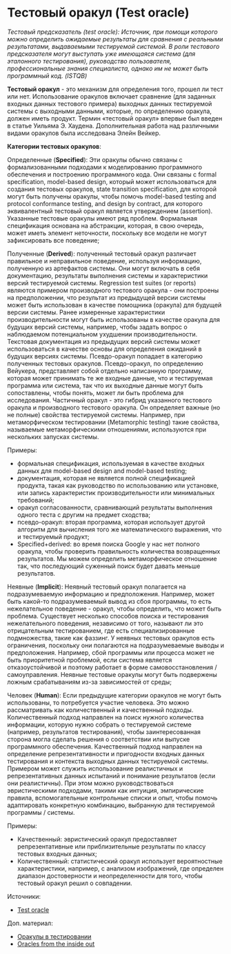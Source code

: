 # Тестовый оракул (Test oracle)

_Тестовый предсказатель (test oracle): Источник, при помощи которого можно определить ожидаемые результаты для сравнения с реальными результатами, выдаваемыми тестируемой системой. В роли тестового предсказателя могут выступать уже имеющаяся система (для эталонного тестирования), руководство пользователя, профессиональные знания специалиста, однако им не может быть программный код. (ISTQB)_

**Тестовый оракул** - это механизм для определения того, прошел ли тест или нет. Использование оракулов включает сравнение (для заданных входных данных тестового примера) выходных данных тестируемой системы с выходными данными, которые, по определению оракула, должен иметь продукт. Термин «тестовый оракул» впервые был введен в статье Уильяма Э. Хаудена. Дополнительная работа над различными видами оракулов была исследована Элейн Вейкер.

**Категории тестовых оракулов**:

Определенные (**Specified**): Эти оракулы обычно связаны с формализованными подходами к моделированию программного обеспечения и построению программного кода. Они связаны с formal specification, model-based design, который может использоваться для создания тестовых оракулов, state transition specification, для которой могут быть получены оракулы, чтобы помочь model-based testing and protocol conformance testing, and design by contract, для которого эквивалентный тестовый оракул является утверждением (assertion). Указанные тестовые оракулы имеют ряд проблем. Формальная спецификация основана на абстракции, которая, в свою очередь, может иметь элемент неточности, поскольку все модели не могут зафиксировать все поведение;

Полученные (**Derived**): полученный тестовый оракул различает правильное и неправильное поведение, используя информацию, полученную из артефактов системы. Они могут включать в себя документацию, результаты выполнения системы и характеристики версий тестируемой системы. Regression test suites (or reports) являются примером производного тестового оракула - они построены на предположении, что результат из предыдущей версии системы может быть использован в качестве помощника (оракула) для будущей версии системы. Ранее измеренные характеристики производительности могут быть использованы в качестве оракула для будущих версий системы, например, чтобы задать вопрос о наблюдаемом потенциальном ухудшении производительности. Текстовая документация из предыдущих версий системы может использоваться в качестве основы для определения ожиданий в будущих версиях системы. Псевдо-оракул попадает в категорию полученных тестовых оракулов. Псевдо-оракул, по определению Вейукера, представляет собой отдельно написанную программу, которая может принимать те же входные данные, что и тестируемая программа или система, так что их выходные данные могут быть сопоставлены, чтобы понять, может ли быть проблема для исследования. Частичный оракул - это гибрид указанного тестового оракула и производного тестового оракула. Он определяет важные (но не полные) свойства тестируемой системы. Например, при метаморфическом тестировании (Metamorphic testing) такие свойства, называемые метаморфическими отношениями, используются при нескольких запусках системы.

Примеры:

* формальная спецификация, используемая в качестве входных данных для model-based design and model-based testing;
* документация, которая не является полной спецификацией продукта, такая как руководство по использованию или установке, или запись характеристик производительности или минимальных требований;
* оракул согласованности, сравнивающий результаты выполнения одного теста с другим на предмет сходства;
* псевдо-оракул: вторая программа, которая использует другой алгоритм для вычисления того же математического выражения, что и тестируемый продукт;
* Specified+derived: во время поиска Google у нас нет полного оракула, чтобы проверить правильность количества возвращенных результатов. Мы можем определить метаморфическое отношение так, что последующий суженный поиск будет давать меньше результатов.

Неявные (**Implicit**): Неявный тестовый оракул полагается на подразумеваемую информацию и предположения. Например, может быть какой-то подразумеваемый вывод из сбоя программы, то есть нежелательное поведение - оракул, чтобы определить, что может быть проблема. Существует несколько способов поиска и тестирования нежелательного поведения, независимо от того, называют ли это отрицательным тестированием, где есть специализированные подмножества, такие как фаззинг. У неявных тестовых оракулов есть ограничения, поскольку они полагаются на подразумеваемые выводы и предположения. Например, сбой программы или процесса может не быть приоритетной проблемой, если система является отказоустойчивой и поэтому работает в форме самовосстановления / самоуправления. Неявные тестовые оракулы могут быть подвержены ложным срабатываниям из-за зависимостей от среды;

Человек (**Human**): Если предыдущие категории оракулов не могут быть использованы, то потребуется участие человека. Это можно рассматривать как количественный и качественный подходы. Количественный подход направлен на поиск нужного количества информации, которую нужно собрать о тестируемой системе (например, результатов тестирования), чтобы заинтересованная сторона могла сделать решения о соответствии или выпуске программного обеспечения. Качественный подход направлен на определение репрезентативности и пригодности входных данных тестирования и контекста выходных данных тестируемой системы. Примером может служить использование реалистичных и репрезентативных данных испытаний и понимание результатов (если они реалистичны). При этом можно руководствоваться эвристическими подходами, такими как интуиция, эмпирические правила, вспомогательные контрольные списки и опыт, чтобы помочь адаптировать конкретную комбинацию, выбранную для тестируемой программы / системы.

Примеры:

* Качественный: эвристический оракул предоставляет репрезентативные или приблизительные результаты по классу тестовых входных данных;
* Количественный: статистический оракул использует вероятностные характеристики, например, с анализом изображений, где определен диапазон достоверности и неопределенности для того, чтобы тестовый оракул решил о совпадении.

Источники:

* [Test oracle](https://en.wikipedia.org/wiki/Test\_oracle)

Доп. материал:

* [Оракулы в тестировании](https://telegra.ph/Orakuly-v-testirovanii-10-17)
* [Oracles from the inside out](https://www.developsense.com/blog/2015/09/oracles-from-the-inside-out/)

